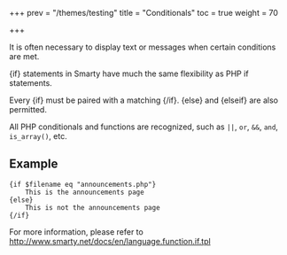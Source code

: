 +++
prev = "/themes/testing"
title = "Conditionals"
toc = true
weight = 70

+++

It is often necessary to display text or messages when certain conditions are met.

{if} statements in Smarty have much the same flexibility as PHP if statements.

Every {if} must be paired with a matching {/if}. {else} and {elseif} are also permitted.

All PHP conditionals and functions are recognized, such as `||`, `or`, `&&`, `and`, `is_array()`, etc.

## Example

```
{if $filename eq "announcements.php"}
    This is the announcements page
{else}
    This is not the announcements page
{/if}
```

For more information, please refer to http://www.smarty.net/docs/en/language.function.if.tpl
